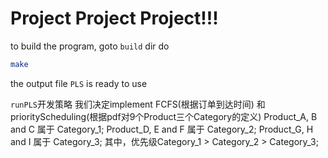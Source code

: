 # Project Project Project!!!

to build the program, goto `build` dir do
```bash
make
```
the output file `PLS` is ready to use

`runPLS`开发策略
我们决定implement FCFS(根据订单到达时间) 和 priorityScheduling(根据pdf对9个Product三个Category的定义)
Product_A, B and C 属于 Category_1;
Product_D, E and F 属于 Category_2;
Product_G, H and I 属于 Category_3;
其中，优先级Category_1 > Category_2 > Category_3;
